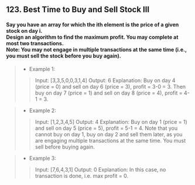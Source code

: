 ## 123. Best Time to Buy and Sell Stock III
#### Say you have an array for which the ith element is the price of a given stock on day i.<br>Design an algorithm to find the maximum profit. You may complete at most two transactions.<br>Note: You may not engage in multiple transactions at the same time (i.e., you must sell the stock before you buy again).

>* Example 1:
>> Input: [3,3,5,0,0,3,1,4]
>> Output: 6
>> Explanation: Buy on day 4 (price = 0) and sell on day 6 (price = 3), profit = 3-0 = 3. Then buy on day 7 (price = 1) and sell on day 8 (price = 4), profit = 4-1 = 3.

>* Example 2:
>> Input: [1,2,3,4,5]
>> Output: 4
>> Explanation: Buy on day 1 (price = 1) and sell on day 5 (price = 5), profit = 5-1 = 4. Note that you cannot buy on day 1, buy on day 2 and sell them later, as you are engaging multiple transactions at the same time. You must sell before buying again.

>* Example 3:
>> Input: [7,6,4,3,1]
>> Output: 0
>> Explanation: In this case, no transaction is done, i.e. max profit = 0.
